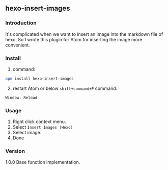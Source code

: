 
## hexo-insert-images
### Introduction
It's complicated when we want to insert an image into the markdown file of hexo. So I wrote this plugin for Atom for inserting the image more convenient.

### Install
1) command:
```bash
apm install hexo-insert-images
```

2) restart Atom or below `shift+command+P` command:
```
Window: Reload
```

### Usage
1. Right click context menu.
2. Select `Insert Images (Hexo)`
3. Select image.
4. Done

### Version
1.0.0 Base function implementation.
